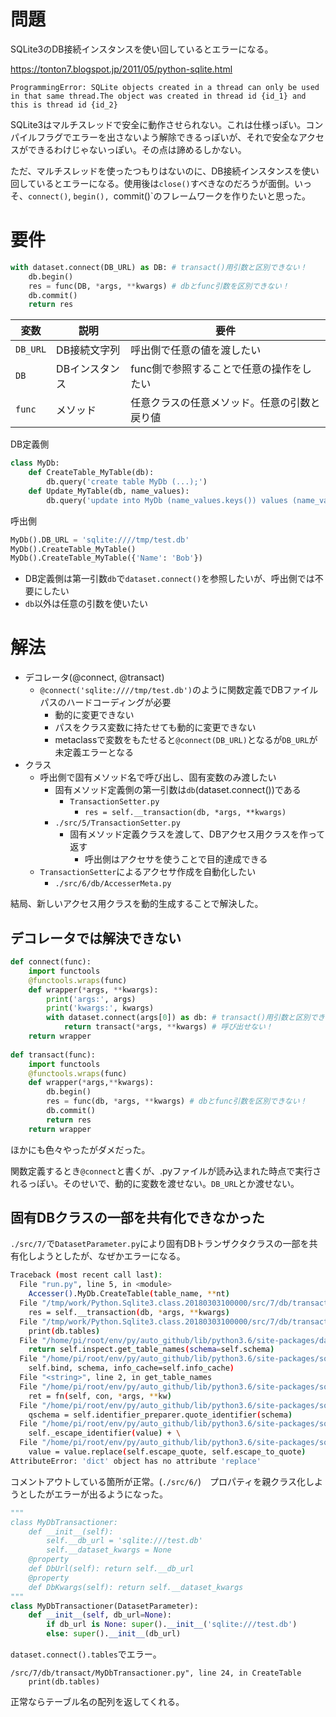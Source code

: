 # 問題

SQLite3のDB接続インスタンスを使い回しているとエラーになる。

https://tonton7.blogspot.jp/2011/05/python-sqlite.html

```
ProgrammingError: SQLite objects created in a thread can only be used in that same thread.The object was created in thread id {id_1} and this is thread id {id_2}
```

SQLite3はマルチスレッドで安全に動作させられない。これは仕様っぽい。コンパイルフラグでエラーを出さないよう解除できるっぽいが、それで安全なアクセスができるわけじゃないっぽい。その点は諦めるしかない。

ただ、マルチスレッドを使ったつもりはないのに、DB接続インスタンスを使い回しているとエラーになる。使用後は`close()`すべきなのだろうが面倒。いっそ、`connect()`, `begin(), `commit()`のフレームワークを作りたいと思った。

# 要件

```python
with dataset.connect(DB_URL) as DB: # transact()用引数と区別できない！
    db.begin()
    res = func(DB, *args, **kwargs) # dbとfunc引数を区別できない！
    db.commit()
    return res
```

変数|説明|要件
----|----|----
`DB_URL`|DB接続文字列|呼出側で任意の値を渡したい
`DB`|DBインスタンス|func側で参照することで任意の操作をしたい
`func`|メソッド|任意クラスの任意メソッド。任意の引数と戻り値

DB定義側
```python
class MyDb:
    def CreateTable_MyTable(db):
        db.query('create table MyDb (...);')
    def Update_MyTable(db, name_values):
        db.query('update into MyDb (name_values.keys()) values (name_values.values());')
```

呼出側
```python
MyDb().DB_URL = 'sqlite:////tmp/test.db'
MyDb().CreateTable_MyTable()
MyDb().CreateTable_MyTable({'Name': 'Bob'})
```

* DB定義側は第一引数`db`で`dataset.connect()`を参照したいが、呼出側では不要にしたい
* `db`以外は任意の引数を使いたい

#  解法

* デコレータ(@connect, @transact)
    * `@connect('sqlite:////tmp/test.db')`のように関数定義でDBファイルパスのハードコーディングが必要
        * 動的に変更できない
        * パスをクラス変数に持たせても動的に変更できない
        * metaclassで変数をもたせると`@connect(DB_URL)`となるが`DB_URL`が未定義エラーとなる
* クラス
    * 呼出側で固有メソッド名で呼び出し、固有変数のみ渡したい
        * 固有メソッド定義側の第一引数は`db`(dataset.connect())である
            * `TransactionSetter.py`
                * `res = self.__transaction(db, *args, **kwargs)`
        * `./src/5/TransactionSetter.py`
            * 固有メソッド定義クラスを渡して、DBアクセス用クラスを作って返す
                * 呼出側はアクセサを使うことで目的達成できる
    * `TransactionSetter`によるアクセサ作成を自動化したい
        * `./src/6/db/AccesserMeta.py`

結局、新しいアクセス用クラスを動的生成することで解決した。

## デコレータでは解決できない

```python
def connect(func):
    import functools
    @functools.wraps(func)
    def wrapper(*args, **kwargs):
        print('args:', args)
        print('kwargs:', kwargs)
        with dataset.connect(args[0]) as db: # transact()用引数と区別できない！
            return transact(*args, **kwargs) # 呼び出せない！
    return wrapper
    
def transact(func):
    import functools
    @functools.wraps(func)
    def wrapper(*args,**kwargs):
        db.begin()
        res = func(db, *args, **kwargs) # dbとfunc引数を区別できない！
        db.commit()
        return res
    return wrapper
```

ほかにも色々やったがダメだった。

関数定義するとき`@connect`と書くが、.pyファイルが読み込まれた時点で実行されるっぽい。そのせいで、動的に変数を渡せない。`DB_URL`とか渡せない。

## 固有DBクラスの一部を共有化できなかった

`./src/7/`で`DatasetParameter.py`により固有DBトランザクタクラスの一部を共有化しようとしたが、なぜかエラーになる。

```sh
Traceback (most recent call last):
  File "run.py", line 5, in <module>
    Accesser().MyDb.CreateTable(table_name, **nt)
  File "/tmp/work/Python.Sqlite3.class.20180303100000/src/7/db/transact/Transactioner.py", line 20, in Transact
    res = self.__transaction(db, *args, **kwargs)
  File "/tmp/work/Python.Sqlite3.class.20180303100000/src/7/db/transact/MyDbTransactioner.py", line 24, in CreateTable
    print(db.tables)
  File "/home/pi/root/env/py/auto_github/lib/python3.6/site-packages/dataset/database.py", line 142, in tables
    return self.inspect.get_table_names(schema=self.schema)
  File "/home/pi/root/env/py/auto_github/lib/python3.6/site-packages/sqlalchemy/engine/reflection.py", line 201, in get_table_names
    self.bind, schema, info_cache=self.info_cache)
  File "<string>", line 2, in get_table_names
  File "/home/pi/root/env/py/auto_github/lib/python3.6/site-packages/sqlalchemy/engine/reflection.py", line 54, in cache
    ret = fn(self, con, *args, **kw)
  File "/home/pi/root/env/py/auto_github/lib/python3.6/site-packages/sqlalchemy/dialects/sqlite/base.py", line 1154, in get_table_names
    qschema = self.identifier_preparer.quote_identifier(schema)
  File "/home/pi/root/env/py/auto_github/lib/python3.6/site-packages/sqlalchemy/sql/compiler.py", line 3028, in quote_identifier
    self._escape_identifier(value) + \
  File "/home/pi/root/env/py/auto_github/lib/python3.6/site-packages/sqlalchemy/sql/compiler.py", line 3006, in _escape_identifier
    value = value.replace(self.escape_quote, self.escape_to_quote)
AttributeError: 'dict' object has no attribute 'replace'
```

コメントアウトしている箇所が正常。(`./src/6/`)　プロパティを親クラス化しようとしたがエラーが出るようになった。
```python
"""
class MyDbTransactioner:
    def __init__(self):
        self.__db_url = 'sqlite:///test.db'
        self.__dataset_kwargs = None
    @property
    def DbUrl(self): return self.__db_url
    @property
    def DbKwargs(self): return self.__dataset_kwargs
"""
class MyDbTransactioner(DatasetParameter):
    def __init__(self, db_url=None):
        if db_url is None: super().__init__('sqlite:///test.db')
        else: super().__init__(db_url)
```

`dataset.connect().tables`でエラー。
```
/src/7/db/transact/MyDbTransactioner.py", line 24, in CreateTable
    print(db.tables)
```
正常ならテーブル名の配列を返してくれる。

